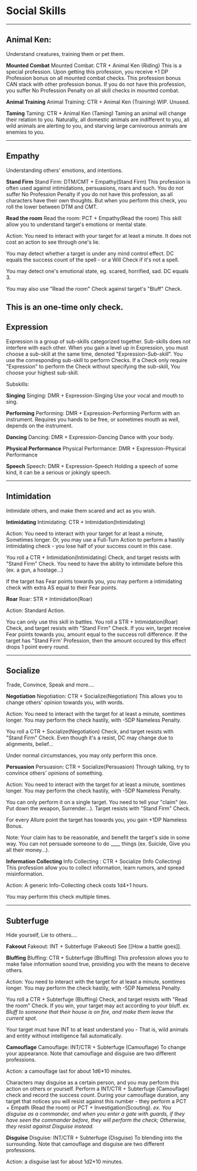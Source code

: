 # Social Skills
---

## Animal Ken:
Understand creatures, training them or pet them.

**Mounted Combat**
Mounted Combat: CTR + Animal Ken (Riding)
This is a special profession. Upon getting this profession, you receive +1 DP Profession bonus on all mounted combat checks. This profession bonus CAN stack with other profession bonus.
If you do not have this profession, you suffer No Profession Penalty on all skill checks in mounted combat. 

**Animal Training**
Animal Training: CTR + Animal Ken (Training)
WIP. Unused.

**Taming**
Taming: CTR + Animal Ken (Taming)
Taming an animal will change their relation to you.
Naturally, all domestic animals are indifferent to you, all wild animals are alerting to you, and starving large carnivorous animals are enemies to you. 

---

## Empathy
Understanding others' emotions, and intentions.

**Stand Firm**
Stand Firm: DTM/CMT + Empathy(Stand Firm)
This profession is often used against intimidations, persuasions, roars and such. You do not suffer No Profession Penalty if you do not have this profession, as all characters have their own thoughts. But when you perform this check, you roll the lower between DTM and CMT.

**Read the room**
Read the room: PCT + Empathy(Read the room)
This skill allow you to understand target's emotions or mental state.

Action: You need to interact with your target for at least a minute. It does not cost an action to see through one's lie.

You may detect whether a target is under any mind control effect. DC equals the success count of the spell - or a Will Check if it's not a spell.

You may detect one's emotional state, eg. scared, horrified, sad. DC equals 3.

You may also use "Read the room" Check against target's "Bluff" Check.

This is an one-time only check.
---

## Expression

Expression is a group of sub-skills categorized together. Sub-skills does not interfere with each other.
When you gain a level up in Expression, you must choose a sub-skill at the same time, denoted "Expression-*Sub-skill*". You use the corresponding sub-skill to perform Checks.
If a Check only require "Expression" to perform the Check without specifying the sub-skill, You choose your highest sub-skill.  

Subskills:

**Singing**
Singing: DMR + Expression-Singing
Use your vocal and mouth to sing.

**Performing**
Performing: DMR + Expression-Performing
Perform with an instrument. Requires you hands to be free, or sometimes mouth as well, depends on the instrument.

**Dancing**
Dancing: DMR + Expression-Dancing
Dance with your body.

**Physical Performance**
Physical Performance: DMR + Expression-Physical Performance


**Speech**
Speech: DMR + Expression-Speech
Holding a speech of some kind, it can be a serious or jokingly speech.

---

## Intimidation
Intimidate others, and make them scared and act as you wish.

**Intimidating**
Intimidating: CTR + Intimidation(Intimidating)

Action: You need to interact with your target for at least a minute, Sometimes longer. Or, you may use a Full-Turn Action to perform a hastily intimidating check - you lose half of your success count in this case.

You roll a CTR + Intimidation(Intimidating) Check, and target resists with "Stand Firm" Check. You need to have the ability to intimidate before this (ex. a gun, a hostage...)

If the target has Fear points towards you, you may perform a intimidating check with extra AS equal to their Fear points.

**Roar**
Roar: STR + Intimidation(Roar)

Action: Standard Action.

You can only use this skill in battles. You roll a STR + Intimidation(Roar) Check, and target resists with "Stand Firm" Check. If you win, 
target receive Fear points towards you, amount equal to the success roll difference. 
If the target has "Stand Firm' Profession, then the amount occured by this effect drops 1 point every round.

---

## Socialize
Trade, Convince, Speak and more....

**Negotiation**
Negotiation: CTR + Socialize(Negotiation)
This allows you to change others' opinion towards you, with words.

Action: You need to interact with the target for at least a minute, somtimes longer. You may perform the check hastily, with -5DP Nameless Penalty.

You roll a CTR + Socialize(Negotiation) Check, and target resists with "Stand Firm" Check. Even though it's a resist, DC may change due to alignments, belief...

Under normal circumstances, you may only perform this once.

**Persuasion**
Persuasion: CTR + Socialize(Persuasion)
Through talking, try to convince others' opinions of something.

Action: You need to interact with the target for at least a minute, somtimes longer. You may perform the check hastily, with -5DP Nameless Penalty.

You can only perform it on a single target. You need to tell your "claim" (ex. Put down the weapon, Surrender...).  Target resists with "Stand Firm" Check.

For every Allure point the target has towards you, you gain +1DP Nameless Bonus.

Note: Your claim has to be reasonable, and benefit the target's side in some way. You can not persuade someone to do ____ things (ex. Suicide, Give you all their money...).

**Information Collecting**
Info Collecting : CTR + Socialize (Info Collecting)
This profession allow you to collect information, learn rumors, and spread misinformation.

Action: A generic Info-Collecting check costs 1d4+1 hours.

You may perform this check multiple times.



---

## Subterfuge
Hide yourself, Lie to others....

**Fakeout**
Fakeout: INT + Subterfuge (Fakeout) 
See [[How a battle goes]].

**Bluffing**
Bluffing: CTR + Subterfuge (Bluffing)
This profession allows you to make false information sound true, providing you with the means to deceive others.

Action: You need to interact with the target for at least a minute, somtimes longer. You may perform the check hastily, with -5DP Nameless Penalty.

You roll a CTR + Subterfuge (Bluffing) Check, and target resists with "Read the room" Check.  If you win, your target may act according to your bluff.
*ex. Bluff to someone that their house is on fire, and make them leave the current spot.*

Your target must have INT to at least understand you - That is, wild animals and entity without intelligence fail automatically.

**Camouflage**
Camouflage: INT/CTR + Subterfuge (Camouflage)
To change your appearance. Note that camouflage and disguise are two different professions.

Action: a camouflage last for about 1d6*10 minutes.

Characters may disguise as a certain person, and you may perform this action on others or yourself.
Perform a INT/CTR + Subterfuge (Camouflage) check and record the success count. During your camouflage duration, any target that notices you will resist against this number - they perform a PCT + Empath (Read the room) or PCT + Investigation(Scouting). 
*ex. You disguise as a commander, and when you enter a gate with guards, if they have seen the commander before, they will perform the check; Otherwise, they resist against Disguise instead.*

**Disguise**
Disguise: INT/CTR + Subterfuge (Disguise)
To blending into the surrounding. Note that camouflage and disguise are two different professions.

Action: a disguise last for about 1d2*10 minutes.